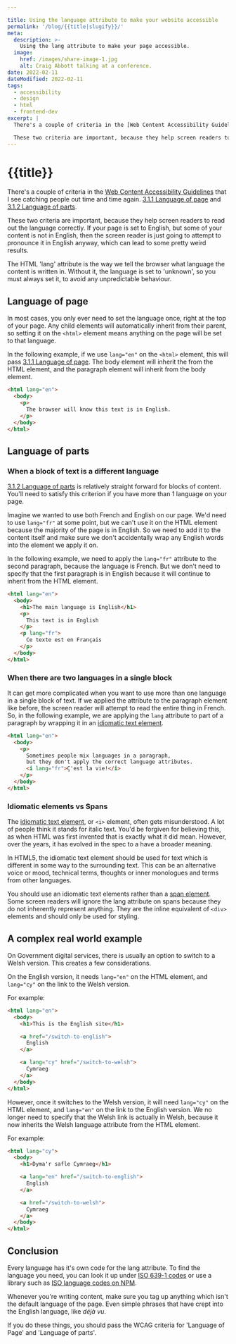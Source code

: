 ```yaml
---

title: Using the language attribute to make your website accessible
permalink: '/blog/{{title|slugify}}/'
meta:
  description: >-
    Using the lang attribute to make your page accessible.
  image:
    href: /images/share-image-1.jpg
    alt: Craig Abbott talking at a conference.
date: 2022-02-11
dateModified: 2022-02-11
tags:
  - accessibility
  - design
  - html
  - frontend-dev
excerpt: |
  There's a couple of criteria in the [Web Content Accessibility Guidelines](https://www.w3.org/TR/WCAG21/) that I see catching people out time and time again. [3.1.1 Language of page](https://www.w3.org/WAI/WCAG21/Understanding/language-of-page.html) and [3.1.2 Language of parts](https://www.w3.org/WAI/WCAG21/Understanding/language-of-parts.html).

  These two criteria are important, because they help screen readers to read out the language correctly. If your page is set to English, but some of your content is not English, then the screen reader is just going to attempt to pronounce it in English anyway, which can lead to some pretty weird results.
---
```


# {{title}}

There's a couple of criteria in the [Web Content Accessibility Guidelines](https://www.w3.org/TR/WCAG21/) that I see catching people out time and time again. [3.1.1 Language of page](https://www.w3.org/WAI/WCAG21/Understanding/language-of-page.html) and [3.1.2 Language of parts](https://www.w3.org/WAI/WCAG21/Understanding/language-of-parts.html).

These two criteria are important, because they help screen readers to read out the language correctly. If your page is set to English, but some of your content is not in English, then the screen reader is just going to attempt to pronounce it in English anyway, which can lead to some pretty weird results.

The HTML 'lang' attribute is the way we tell the browser what language the content is written in. Without it, the language is set to 'unknown', so you must always set it, to avoid any unpredictable behaviour.

## Language of page

In most cases, you only ever need to set the language once, right at the top of your page. Any child elements will automatically inherit from their parent, so setting it on the `<html>` element means anything on the page will be set to that language.

In the following example, if we use `lang="en"` on the `<html>` element, this will pass [3.1.1 Language of page](https://www.w3.org/WAI/WCAG21/Understanding/language-of-page.html). The body element will inherit the from the HTML element, and the paragraph element will inherit from the body element.

```html
<html lang="en">
  <body>
    <p>
      The browser will know this text is in English.
    </p>
  </body>
</html>
```

## Language of parts

### When a block of text is a different language

[3.1.2 Language of parts](https://www.w3.org/WAI/WCAG21/Understanding/language-of-parts.html) is relatively straight forward for blocks of content. You'll need to satisfy this criterion if you have more than 1 language on your page.

Imagine we wanted to use both French and English on our page. We'd need to use `lang="fr"` at some point, but we can't use it on the HTML element because the majority of the page is in English. So we need to add it to the content itself and make sure we don't accidentally wrap any English words into the element we apply it on.

In the following example, we need to apply the `lang="fr"` attribute to the second paragraph, because the language is French. But we don't need to specify that the first paragraph is in English because it will continue to inherit from the HTML element.

```html
<html lang="en">
  <body>
    <h1>The main language is English</h1>
    <p>
      This text is in English
    </p>
    <p lang="fr">
      Ce texte est en Français
    </p>
  </body>
</html>
```
### When there are two languages in a single block

It can get more complicated when you want to use more than one language in a single block of text. If we applied the attribute to the paragraph element like before, the screen reader will attempt to read the entire thing in French. So, in the following example, we are applying the `lang` attribute to part of a paragraph by wrapping it in an [idiomatic text element](https://developer.mozilla.org/en-US/docs/Web/HTML/Element/i).

```html
<html lang="en">
  <body>
    <p>
      Sometimes people mix languages in a paragraph, 
      but they don't apply the correct language attributes. 
      <i lang="fr">Ç'est la vie!</i>
    </p>
  </body>
</html>
```

### Idiomatic elements vs Spans

The [idiomatic text element](https://developer.mozilla.org/en-US/docs/Web/HTML/Element/i), or `<i>` element, often gets misunderstood. A lot of people think it stands for italic text. You'd be forgiven for believing this, as when HTML was first invented that is exactly what it did mean. However, over the years, it has evolved in the spec to a have a broader meaning.

In HTML5, the idiomatic text element should be used for text which is different in some way to the surrounding text. This can be an alternative voice or mood, technical terms, thoughts or inner monologues and terms from other languages.

You should use an idiomatic text elements rather than a [span element](https://developer.mozilla.org/en-US/docs/Web/HTML/Element/span). Some screen readers will ignore the lang attribute on spans because they do not inherently represent anything. They are the inline equivalent of `<div>` elements and should only be used for styling.

## A complex real world example

On Government digital services, there is usually an option to switch to a Welsh version. This creates a few considerations.

On the English version, it needs `lang="en"` on the HTML element, and `lang="cy"` on the link to the Welsh version.

For example:
```html
<html lang="en">
  <body>
    <h1>This is the English site</h1>

    <a href="/switch-to-english">
      English
    </a>

    <a lang="cy" href="/switch-to-welsh">
      Cymraeg
    </a>
  </body>
</html>
```

However, once it switches to the Welsh version, it will need `lang="cy"` on the HTML element, and `lang="en"` on the link to the English version. We no longer need to specify that the Welsh link is actually in Welsh, because it now inherits the Welsh language attribute from the HTML element.

For example:
```html
<html lang="cy">
  <body>
    <h1>Dyma'r safle Cymraeg</h1>

    <a lang="en" href="/switch-to-english">
      English
    </a>

    <a href="/switch-to-welsh">
      Cymraeg
    </a>
  </body>
</html>
```

## Conclusion

Every language has it's own code for the lang attribute. To find the language you need, you can look it up under [ISO 639-1 codes](https://en.wikipedia.org/wiki/List_of_ISO_639-1_codes) or use a library such as [ISO language codes on NPM](https://www.npmjs.com/package/iso-language-codes).

Whenever you're writing content, make sure you tag up anything which isn't the default language of the page. Even simple phrases that have crept into the English language, like <i lang="fr">déjà vu</i>.

If you do these things, you should pass the WCAG criteria for 'Language of Page' and 'Language of parts'.
